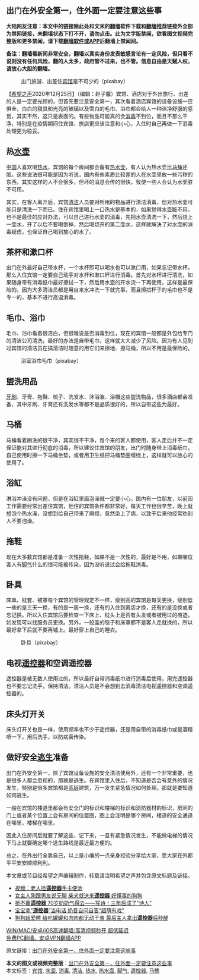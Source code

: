  <h2>出门在外安全第一，住外面一定要注意这些事</h2> <p class="notice"><b>大陆网友注意：本文中的链接除此处和文末的<a href="https://github.com/bannedbook/fanqiang" >翻墙</a>软件下载和<a href="https://github.com/killgcd/justmysocks/blob/master/README.md">翻墙推荐</a>链接外全部为禁网链接，未翻墙状态下打不开，请勿点击。此为文字版禁闻，欲看图文视频完整版和更多禁闻，请下载<a href="https://github.com/bannedbook/fanqiang">翻墙软件或APP</a>后翻墙上禁闻网。</p><p>备注：翻墙看新闻非常安全，翻墙以真实身份发表敏感言论有一定风险，但只看不说则没有任何风险，翻的人太多，政府管不过来，也不管。信息自由是天赋人权，请放心大胆的翻墙。</b></p>  <div class="entry"> <figure><figcaption>出门旅游、出差住<a href="https://www.bannedbook.org/bnews/tag/%E5%AE%BE%E9%A6%86/" class="st_tag internal_tag" rel="tag" title="标签 宾馆 下的日志">宾馆</a>是不可少的（pixabay）</figcaption></figure> <p>【<span class='wp_keywordlink_affiliate'><a href="https://www.soundofhope.org" title="希望之声" target="_blank">希望之声</a></span>2020年12月25日】（编辑：赵子馨）宾馆、酒店对于外出旅行、出差的人是一定要光顾的，但首先要注意安全第一，其次看着酒店宾馆的设备设施一应俱全，白白的寝具和光亮的玻璃以及雪白的毛巾、浴巾都会给人一种洁净舒服的感觉，其实不然，这只是表面的。有些物品可能真的会<a href="https://www.bannedbook.org/bnews/tag/%E6%B6%88%E6%AF%92/" class="st_tag internal_tag" rel="tag" title="标签 消毒 下的日志">消毒</a>不到位，而且不那么干净，特别是在疫情期间住宾馆、旅店更应该注意和小心，入住时自己再做一下消毒处理更为稳妥。</p> <h2><strong>热<a href="https://www.bannedbook.org/bnews/tag/%E6%B0%B4%E5%A3%B6/" class="st_tag internal_tag" rel="tag" title="标签 水壶 下的日志">水壶</a></strong></h2> <p><span class='wp_keywordlink_affiliate'><a href="https://www.bannedbook.org/" title="中国" target="_blank">中国</a></span>人喜欢喝<a href="https://www.bannedbook.org/bnews/tag/%E7%83%AD%E6%B0%B4/" class="st_tag internal_tag" rel="tag" title="标签 热水 下的日志">热水</a>，宾馆的每个房间都会备有<a href="https://www.bannedbook.org/bnews/tag/%E7%83%AD%E6%B0%B4%E5%A3%B6/" class="st_tag internal_tag" rel="tag" title="标签 热水壶 下的日志">热水壶</a>，有人认为热水壶比<a href="https://www.bannedbook.org/bnews/tag/%e9%a9%ac%e6%a1%b6/" class="st_tag internal_tag" rel="tag" title="标签 马桶 下的日志">马桶</a>还脏。这些说法很可能是因为听说，国内有些素质比较差的人在水壶里放一些污秽的东西，其实这样的人不会很多，但坏的消息会传的很快，致使一些人会认为水壶脏不可用。</p> <p>其实，在客人离开后，宾馆<a href="https://www.bannedbook.org/bnews/tag/%E6%B8%85%E6%B4%81/" class="st_tag internal_tag" rel="tag" title="标签 清洁 下的日志">清洁</a>人员要对所用的物品进行清洁消毒，但对热水壶可能只是清洗一下而已。住在宾馆里喝上一口热水是基本的，如果觉得水壶脏不用，也不是最佳的应对办法，可以自己进行水壶的消毒，先把水壶清洗一下，然后烧上一壶水，开了以后不要喝倒掉，然后喝烧开的第二壶水，这样就解决了对水壶的消毒疑虑，也保证自己喝到放心的水了。</p> <h2><strong>茶杯和漱口杯</strong></h2> <p>出门在外最好自己带水杯，一个水杯即可以喝水也可以漱口用，如果忘记带水杯，那么入住宾馆一定要自己动手对水杯和漱口杯进行消毒。首先对水杯进行清洗，如果随身带有消毒纸巾最好擦拭一下，然后用水壶的开水烫一下再使用，这样是最保险的。因为大多清洁员都是用自来水冲洗一下就完事，而且擦拭杯子的毛巾也不是专一的，基本不进行高温消毒。</p>  <h2><strong>毛巾、浴巾</strong></h2> <p>毛巾、浴巾看着很洁白，但很难说是否消毒到位，现在的宾馆一般都是外包给专门的清洁公司清洗，最好的办法是自带毛巾，这样就大大减少了风险。因为有人见到过宾馆的清洁员在搞清洁时随意的用它们来擦地、擦马桶，所以不用是最保险的。</p> <figure><figcaption>浴室浴巾毛巾（pixabay）</figcaption></figure> <h2><strong>盥洗用品</strong></h2> <p><span class='wp_keywordlink'><a href="https://www.bannedbook.org/forum2/topic2874.html" title="杜斌《牙刷》" target="_blank">牙刷</a></span>、牙膏、拖鞋、梳子、洗发水、沐浴液、浴帽这些盥洗物品，很多酒店都会准备，其中牙刷、牙膏还有洗发水等都不是品质很好的，所以自带这些为最好。</p> <h2><strong>马桶</strong></h2> <p>马桶看着刷洗的很干净，其实很不干净，每个来的客人都使用，客人走后并不一定保证能对其进行彻底的消毒，所以建议住宾馆的朋友，出门时随身带上消毒纸巾，自己使用时擦一下马桶坐垫，或者用卫生纸把马桶垫圈缠绕上，这样就可以放心的使用了。</p> <h2><strong>浴缸</strong></h2> <p>淋浴冲澡没有问题，但是在浴缸里面泡澡就一定要小心。国内有一位朋友，以前因工作需要经常出差住宾馆，他住的宾馆条件都非常好，每天工作也很辛苦，晚上就想泡个热水澡，没想到给自己带来了麻烦，竟然染上了病，以致于后来他经常劝别人不要泡澡。</p>  <h2><strong>拖鞋</strong></h2> <p>现在大多数宾馆都是准备一次性拖鞋，如果不是一次性的，最好是不用，如果哪位客人有<a href="https://www.bannedbook.org/bnews/tag/%e8%84%9a%e6%b0%94/" class="st_tag internal_tag" rel="tag" title="标签 脚气 下的日志">脚气</a>什么的很可能被传染，因为没听说过会给拖鞋消毒。</p> <h2><strong>卧具</strong></h2> <p>床单、枕套、被罩每个宾馆的管理规定不一样，级别高的宾馆是每天更换，级别低一些的是三天一换，有的是一周一换，还有的入住到离店才换，还有的是没换或者忘记换。所以入住宾馆后要检查一下床上、枕头上是否有头发或者被用过的痕迹，如发现可以找服务员更换。另外，一般盖的毯子和床罩都不是客人走就换的，所以最好拿下后就不要再铺上。最好穿上自己的睡衣。</p> <figure><figcaption>卧具（pixabay）</figcaption></figure> <h2><strong>电视<a href="https://www.bannedbook.org/bnews/tag/%e9%81%a5%e6%8e%a7%e5%99%a8/" class="st_tag internal_tag" rel="tag" title="标签 遥控器 下的日志">遥控器</a>和空调遥控器</strong></h2> <p>遥控器是被无数人使用过的，所以最好自带消毒纸巾进行消毒后使用，用完遥控器也不要忘记洗手，保持清洁。清洁人员是不会想到去消毒清洁电视遥控器和空调遥控器的。</p> <h2><strong>床头灯开关</strong></h2> <p>床头灯开关也是一样，使用频率也不少于遥控器，还是用自带的消毒纸巾或是酒精喷一下，用后洗手，以防病菌传染。</p>  <h2><strong>做好安全<span class='wp_keywordlink'><a href="https://www.bannedbook.org/forum5/topic38.html" title="劫难逃生有秘诀" target="_blank">逃生</a></span>准备</strong></h2> <p>出门在外安全第一，除了宾馆设备设施的安全清洁使用外，还有一个非常重要，也是很多人都会忽视的，那就是逃生。在宾馆里入住后，不知道是否会有意外的情况发生，特别是很多宾馆都是<span class='wp_keywordlink_affiliate'><a href="https://www.bannedbook.org/bnews/ccpdope/" title="中共高层内幕" target="_blank">高层</a></span>建筑，万一发生紧急情况如何处理。那就是要知道如何逃生。</p> <p>一般在宾馆的楼道里都会有安全门的标识和楼梯的标识和消防器材的标识，房间的门上或者某个位置上会有房间的位置图，图上会注明是哪个房间，楼道的安全通道在哪里，楼梯在哪里。</p> <p>因此入住房间后就要了解这些，记下来，一旦有紧急情况发生，不能做电梯的情况下马上就要确定哪个逃生路线是最近最方便的。</p> <p>总之，在外出行全靠自己，以上是小编的一点亲身经验分享给大家，愿大家在外都平平安安顺顺利利。</p>  <p>本文章或节目经希望之声编辑制作，转载请注明希望之声并包含原文标题及链接。</p> <ul class='op-related-articles' title='相关阅读'> <li><a href='https://www.bannedbook.org/bnews/baitai/20191020/1209962.html' target='_blank'>视频：老人捡<b>遥控器</b>手卡便池</a></li> <li><a href='https://www.bannedbook.org/bnews/funmedia/20190921/1194314.html' target='_blank'>女主人刚跟男友说无聊 柴犬就送来<b>遥控器</b> 好懂事的狗狗</a></li> <li><a href='https://www.bannedbook.org/bnews/funmedia/20190117/1065523.html' target='_blank'>抢不赢<b>遥控器</b> 70岁奶奶气得去——写诗！三年后成了“诗人”</a></li> <li><a href='https://www.bannedbook.org/bnews/funmedia/20190103/1058169.html' target='_blank'>宝宝拿“<b>遥控器</b>”当电话 奶音自问自答“超萌有戏”</a></li> <li><a href='https://www.bannedbook.org/bnews/funmedia/20180830/991520.html' target='_blank'>狗狗超爱睡 给吃罐罐和肉肉都无动于衷 最后主人拿出<b>遥控器</b>后秒醒</a></li> </ul> <p class="texttj"> <a href="https://github.com/bannedbook/fanqiang/wiki/V2ray%E6%9C%BA%E5%9C%BA" target="_blank">WIN/MAC/安卓/iOS高速翻墙:高清视频秒开,超低延迟</a><br/> <a href="https://github.com/bannedbook/fanqiang/wiki/%E7%A6%81%E9%97%BB%E7%BD%91%E5%AE%89%E5%8D%93%E7%BF%BB%E5%A2%99%E6%96%B0%E9%97%BBAPP" target="_blank">免费PC翻墙、安卓VPN翻墙APP</a></p><p>原文链接：<a class="src_link"  href="https://www.soundofhope.org/post/457015" target="_blank">出门在外安全第一，住外面一定要注意这些事</a></p><a name='sharetosocial'></a>       <div><b>本文的图文或视频完整版</b>：<a href='https://www.bannedbook.org/bnews/comments/20201226/1455361.html'>出门在外安全第一，住外面一定要注意这些事</a></div>  </div><!--END ENTRY--> <div class="postfooter"> <div>本文标签：<a href="https://www.bannedbook.org/bnews/tag/%E5%AE%BE%E9%A6%86/" rel="tag">宾馆</a>, <a href="https://www.bannedbook.org/bnews/tag/%E6%B0%B4%E5%A3%B6/" rel="tag">水壶</a>, <a href="https://www.bannedbook.org/bnews/tag/%E6%B6%88%E6%AF%92/" rel="tag">消毒</a>, <a href="https://www.bannedbook.org/bnews/tag/%E6%B8%85%E6%B4%81/" rel="tag">清洁</a>, <a href="https://www.bannedbook.org/bnews/tag/%E7%83%AD%E6%B0%B4/" rel="tag">热水</a>, <a href="https://www.bannedbook.org/bnews/tag/%E7%83%AD%E6%B0%B4%E5%A3%B6/" rel="tag">热水壶</a>, <a href="https://www.bannedbook.org/bnews/tag/%e8%84%9a%e6%b0%94/" rel="tag">脚气</a>, <a href="https://www.bannedbook.org/bnews/tag/%e9%81%a5%e6%8e%a7%e5%99%a8/" rel="tag">遥控器</a>, <a href="https://www.bannedbook.org/bnews/tag/%e9%a9%ac%e6%a1%b6/" rel="tag">马桶</a></div>  </div><!--END POSTFOOTER--> 
